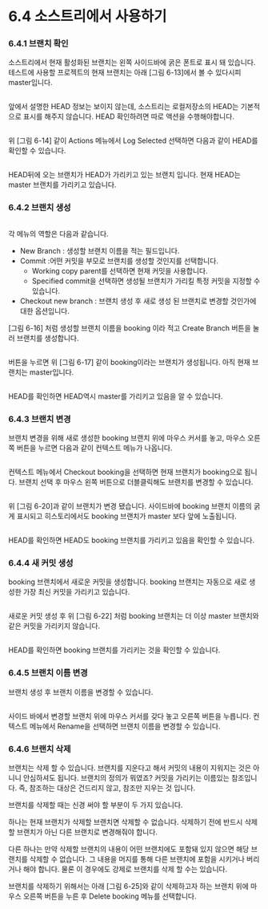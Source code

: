 # 6.4 소스트리에서 사용하기

### 6.4.1 브랜치 확인

소스트리에서 현재 활성화된 브랜치는 왼쪽 사이드바에 굵은 폰트로 표시 돼 있습니다.  테스트에 사용할 프로젝트의 현재 브랜치는 아래 \[그림 6-13]에서 볼 수 있다시피 master입니다.

<figure><img src="broken-reference" alt=""><figcaption></figcaption></figure>

앞에서 설명한 HEAD 정보는 보이지 않는데, 소스트리는 로컬저장소의 HEAD는 기본적으로 표시를 해주지 않습니다. HEAD 확인하려면 따로 액션을 수행해야합니다.

<figure><img src="broken-reference" alt=""><figcaption></figcaption></figure>

위 \[그림 6-14] 같이 Actions 메뉴에서 Log Selected 선택하면 다음과 같이 HEAD를 확인할 수 있습니다.

<figure><img src="broken-reference" alt=""><figcaption></figcaption></figure>

HEAD뒤에 오는 브랜치가 HEAD가 가리키고 있는 브랜치 입니다. 현재 HEAD는 master 브랜치를 가리키고 있습니다.

### 6.4.2 브랜치 생성

<figure><img src="broken-reference" alt=""><figcaption></figcaption></figure>

각 메뉴의 역할은 다음과 같습니다.

* New Branch : 생성할 브랜치 이름을 적는 필드입니다.
* Commit :어떤 커밋을 부모로 브랜치를 생성할 것인지를 선택합니다.&#x20;
  * Working copy parent를 선택하면 현재 커밋을 사용합니다.
  * Specified commit을 선택하면 생성될 브랜치가 가리킬 특정 커밋을 지정할 수 있습니다.
* Checkout new branch : 브랜치 생성 후 새로 생성 된 브랜치로 변경할 것인가에 대한 옵션입니다.

\[그림 6-16] 처럼 생성할 브랜치 이름을 booking 이라 적고 Create Branch 버튼을 눌러 브랜치를 생성합니다.

<figure><img src="broken-reference" alt=""><figcaption></figcaption></figure>

버튼을 누르면 위 \[그림 6-17] 같이 booking이라는 브랜치가 생성됩니다. 아직 현재 브랜치는 master입니다.

<figure><img src="broken-reference" alt=""><figcaption></figcaption></figure>

HEAD를 확인하면 HEAD역시 master를 가리키고 있음을 알 수 있습니다.

### 6.4.3 브랜치 변경

브랜치 변경을 위해 새로 생성한 booking 브랜치 위에 마우스 커서를 놓고, 마우스 오른쪽 버튼을 누르면 다음과 같이 컨텍스트 메뉴가 나옵니다.

<figure><img src="broken-reference" alt=""><figcaption></figcaption></figure>

컨텍스트 메뉴에서 Checkout booking을 선택하면 현재 브랜치가 booking으로 됩니다. 브랜치 선택 후 마우스 왼쪽 버튼으로 더블클릭해도 브랜치를 변경할 수 있습니다.

<figure><img src="broken-reference" alt=""><figcaption></figcaption></figure>

위 \[그림 6-20]과 같이 브랜치가 변경 됐습니다. 사이드바에 booking 브랜치 이름의 굵게 표시되고 히스토리에서도 booking 브랜치가 master 보다 앞에 노출됩니다.

<figure><img src="broken-reference" alt=""><figcaption></figcaption></figure>

HEAD를 확인하면 HEAD도 booking 브랜치를 가리키고 있음을 확인할 수 있습니다.

### 6.4.4 새 커밋 생성

booking 브랜치에서 새로운 커밋을 생성합니다. booking 브랜치는 자동으로 새로 생성한 가장 최신 커밋을 가리키고 있습니다.

<figure><img src="broken-reference" alt=""><figcaption></figcaption></figure>

새로운 커밋 생성 후 위 \[그림 6-22] 처럼 booking 브랜치는 더 이상 master 브랜치와 같은 커밋을 가리키지 않습니다.

<figure><img src="broken-reference" alt=""><figcaption></figcaption></figure>

HEAD를 확인하면 booking 브랜치를 가리키는 것을 확인할 수 있습니다.

### 6.4.5 브랜치 이름 변경

브랜치 생성 후 브랜치 이름을 변경할 수 있습니다.

<figure><img src="broken-reference" alt=""><figcaption></figcaption></figure>

사이드 바에서 변경할 브랜치 위에 마우스 커서를 갖다 놓고 오른쪽 버튼을 누릅니다. 컨텍스트 메뉴에서 Rename을 선택하면 브랜치 이름을 변경할 수 있습니다.

### 6.4.6 브랜치 삭제

브랜치는 삭제 할 수 있습니다. 브랜치를 지운다고 해서 커밋의 내용이 지워지는 것은 아니니 안심하셔도 됩니다. 브랜치의 정의가 뭐였죠? 커밋을 가리키는 이름있는 참조입니다. 즉, 참조하는 대상은 건드리지 않고, 참조만 지우는 것 입니다.

브랜치를 삭제할 때는 신경 써야 할 부분이 두 가지 있습니다.

하나는 현재 브랜치가 삭제할 브랜치면 삭제할 수 없습니다. 삭제하기 전에 반드시 삭제할 브랜치가 아닌 다른 브랜치로 변경해줘야 합니다.&#x20;

다른 하나는 만약 삭제할 브랜치의 내용이 어떤 브랜치에도 포함돼 있지 않으면 해당 브랜치를 삭제할 수 없습니다. 그 내용을 머지를 통해 다른 브랜치에 포함을 시키거나 버리거나 해야 합니다. 물론 이 경우에도 강제로 브랜치를 삭제 할 수는 있습니다.

브랜치를 삭제하기 위해서는 아래 \[그림 6-25]와 같이 삭제하고자 하는 브랜치 위에 마우스 오른쪽 버튼을 누른 후 Delete booking 메뉴를 선택합니다.

<figure><img src="broken-reference" alt=""><figcaption></figcaption></figure>











